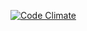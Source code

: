 [![Code Climate](https://codeclimate.com/github/louismrose/agricola.png)](https://codeclimate.com/github/louismrose/agricola)
